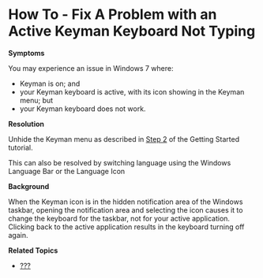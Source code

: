 # How To - Fix A Problem with an Active Keyman Keyboard Not Typing

**Symptoms**

You may experience an issue in Windows 7 where:

-   Keyman is on; and
-   your Keyman keyboard is active, with its icon showing in the Keyman
    menu; but
-   your Keyman keyboard does not work.

**Resolution**

Unhide the Keyman menu as described in [Step 2](#tutorial_step2) of the
Getting Started tutorial.

This can also be resolved by switching language using the Windows
Language Bar or the Language Icon

**Background**

When the Keyman icon is in the hidden notification area of the Windows
taskbar, opening the notification area and selecting the icon causes it
to change the keyboard for the taskbar, not for your active application.
Clicking back to the active application results in the keyboard turning
off again.

**Related Topics**

-   [???](#basic_enable_keyboard)
